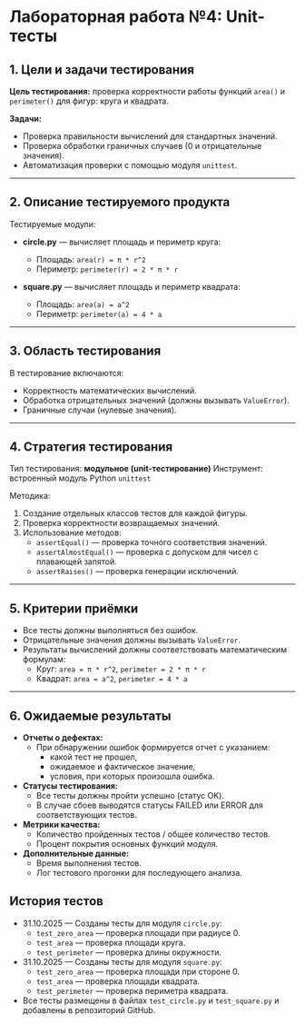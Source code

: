 # Лабораторная работа №4: Unit-тесты

## 1. Цели и задачи тестирования
**Цель тестирования:** проверка корректности работы функций `area()` и `perimeter()` для фигур: круга и квадрата.

**Задачи:**
- Проверка правильности вычислений для стандартных значений.
- Проверка обработки граничных случаев (0 и отрицательные значения).
- Автоматизация проверки с помощью модуля `unittest`.

---

## 2. Описание тестируемого продукта
Тестируемые модули:

- **circle.py** — вычисляет площадь и периметр круга:
  - Площадь: `area(r) = π * r^2`
  - Периметр: `perimeter(r) = 2 * π * r`

- **square.py** — вычисляет площадь и периметр квадрата:
  - Площадь: `area(a) = a^2`
  - Периметр: `perimeter(a) = 4 * a`

---

## 3. Область тестирования
В тестирование включаются:
- Корректность математических вычислений.
- Обработка отрицательных значений (должны вызывать `ValueError`).
- Граничные случаи (нулевые значения).

---

## 4. Стратегия тестирования
Тип тестирования: **модульное (unit-тестирование)**
Инструмент: встроенный модуль Python `unittest`

Методика:
1. Создание отдельных классов тестов для каждой фигуры.
2. Проверка корректности возвращаемых значений.
3. Использование методов:
   - `assertEqual()` — проверка точного соответствия значений.
   - `assertAlmostEqual()` — проверка с допуском для чисел с плавающей запятой.
   - `assertRaises()` — проверка генерации исключений.

---

## 5. Критерии приёмки
- Все тесты должны выполняться без ошибок.
- Отрицательные значения должны вызывать `ValueError`.
- Результаты вычислений должны соответствовать математическим формулам:
  - Круг: `area = π * r^2`, `perimeter = 2 * π * r`
  - Квадрат: `area = a^2`, `perimeter = 4 * a`

---

## 6. Ожидаемые результаты
- **Отчеты о дефектах:**
  - При обнаружении ошибок формируется отчет с указанием:
    - какой тест не прошел,
    - ожидаемое и фактическое значение,
    - условия, при которых произошла ошибка.
- **Статусы тестирования:**
  - Все тесты должны пройти успешно (статус OK).
  - В случае сбоев выводятся статусы FAILED или ERROR для соответствующих тестов.
- **Метрики качества:**
  - Количество пройденных тестов / общее количество тестов.
  - Процент покрытия основных функций модуля.
- **Дополнительные данные:**
  - Время выполнения тестов.
  - Лог тестового прогонки для последующего анализа.

## История тестов
- 31.10.2025 — Созданы тесты для модуля `circle.py`:
  - `test_zero_area` — проверка площади при радиусе 0.
  - `test_area` — проверка площади круга.
  - `test_perimeter` — проверка длины окружности.
- 31.10.2025 — Созданы тесты для модуля `square.py`:
  - `test_zero_area` — проверка площади при стороне 0.
  - `test_area` — проверка площади квадрата.
  - `test_perimeter` — проверка периметра квадрата.
- Все тесты размещены в файлах `test_circle.py` и `test_square.py` и добавлены в репозиторий GitHub.

